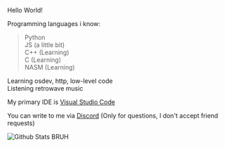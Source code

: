 Hello World!

Programming languages i know:
> Python<br>
> JS (a little bit)<br>
> C++ (Learning)<br>
> C (Learning)<br>
> NASM (Learning)

Learning osdev, http, low-level code <br>
Listening retrowave music

My primary IDE is [Visual Studio Code](https://github.com/microsoft/vscode)

You can write to me via [Discord](https://discord.com/users/750080996002758740 "fork#4561") (Only for questions, I don't accept friend requests)

![Github Stats](https://github-readme-stats.vercel.app/api?username=TryingCatch&count_private=true&show_icons=true&include_all_commits=true&theme=cobalt&hide_border=true)
BRUH
